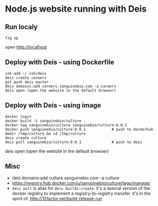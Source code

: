 # Node.js website running with Deis

## Run localy

    fig up

open [http://localhost](http://localhost)

## Deploy with Deis - using Dockerfile

    ssh-add ~/.ssh/deis
    deis create careers
    git push deis master
    deis domains:add careers.sanguinebio.com -a careers
    deis open (open the website in the default browser)

## Deploy with Deis - using image

    docker login
    docker build -t sanguinebio/culture .
    docker tag sanguinebio/culture sanguinebio/culture:0.0.1
    docker push sanguinebio/culture:0.0.1            # push to dockerhub
    mkdir /tmp/culture && cd /tmp/culture
    deis create culture
    deis pull sanguinebio/culture:0.0.1              # push to deis

deis open (open the website in the default browser)


## Misc

* deis domains:add culture.sanguinebio.com -a culture
* https://registry.hub.docker.com/u/sanguinebio/culture/tags/manage/
* `deis pull` is alias for `deis builds:create`. it's a special version of the docker registry to implement a registry-to-registry transfer. it's in the spirit of: http://12factor.net/build-release-run
